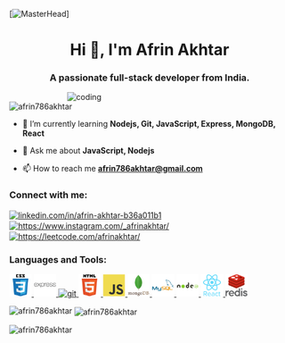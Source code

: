 [![MasterHead](https:https://cdn.neowin.com/news/images/uploaded/2021/04/1619644762_github-desktop_story.jpg)]


<h1 align="center">Hi 👋, I'm Afrin Akhtar</h1>
<h3 align="center">A passionate full-stack developer from India.</h3>
<img align="right" alt ="coding" width="400" src="https://37.media.tumblr.com/7559d3449650887ff596c97f51f4a9c2/tumblr_n79q70BSFg1s7yoyqo1_500.gif">  

<p align="left"> <img src="https://komarev.com/ghpvc/?username=afrin786akhtar&label=Profile%20views&color=0e75b6&style=flat" alt="afrin786akhtar" /> </p>

- 🌱 I’m currently learning **Nodejs, Git, JavaScript, Express, MongoDB, React**

- 💬 Ask me about **JavaScript, Nodejs**

- 📫 How to reach me **afrin786akhtar@gmail.com**

<h3 align="left">Connect with me:</h3>
<p align="left">
<a href="https://linkedin.com/in/linkedin.com/in/afrin-akhtar-b36a011b1" target="blank"><img align="center" src="https://raw.githubusercontent.com/rahuldkjain/github-profile-readme-generator/master/src/images/icons/Social/linked-in-alt.svg" alt="linkedin.com/in/afrin-akhtar-b36a011b1" height="30" width="40" /></a>
<a href="https://instagram.com/https://www.instagram.com/_afrinakhtar/" target="blank"><img align="center" src="https://raw.githubusercontent.com/rahuldkjain/github-profile-readme-generator/master/src/images/icons/Social/instagram.svg" alt="https://www.instagram.com/_afrinakhtar/" height="30" width="40" /></a>
<a href="https://www.leetcode.com/https://leetcode.com/afrinakhtar/" target="blank"><img align="center" src="https://raw.githubusercontent.com/rahuldkjain/github-profile-readme-generator/master/src/images/icons/Social/leet-code.svg" alt="https://leetcode.com/afrinakhtar/" height="30" width="40" /></a>
</p>

<h3 align="left">Languages and Tools:</h3>
<p align="left"> <a href="https://www.w3schools.com/css/" target="_blank" rel="noreferrer"> <img src="https://raw.githubusercontent.com/devicons/devicon/master/icons/css3/css3-original-wordmark.svg" alt="css3" width="40" height="40"/> </a> <a href="https://expressjs.com" target="_blank" rel="noreferrer"> <img src="https://raw.githubusercontent.com/devicons/devicon/master/icons/express/express-original-wordmark.svg" alt="express" width="40" height="40"/> </a> <a href="https://git-scm.com/" target="_blank" rel="noreferrer"> <img src="https://www.vectorlogo.zone/logos/git-scm/git-scm-icon.svg" alt="git" width="40" height="40"/> </a> <a href="https://www.w3.org/html/" target="_blank" rel="noreferrer"> <img src="https://raw.githubusercontent.com/devicons/devicon/master/icons/html5/html5-original-wordmark.svg" alt="html5" width="40" height="40"/> </a> <a href="https://developer.mozilla.org/en-US/docs/Web/JavaScript" target="_blank" rel="noreferrer"> <img src="https://raw.githubusercontent.com/devicons/devicon/master/icons/javascript/javascript-original.svg" alt="javascript" width="40" height="40"/> </a> <a href="https://www.mongodb.com/" target="_blank" rel="noreferrer"> <img src="https://raw.githubusercontent.com/devicons/devicon/master/icons/mongodb/mongodb-original-wordmark.svg" alt="mongodb" width="40" height="40"/> </a> <a href="https://www.mysql.com/" target="_blank" rel="noreferrer"> <img src="https://raw.githubusercontent.com/devicons/devicon/master/icons/mysql/mysql-original-wordmark.svg" alt="mysql" width="40" height="40"/> </a> <a href="https://nodejs.org" target="_blank" rel="noreferrer"> <img src="https://raw.githubusercontent.com/devicons/devicon/master/icons/nodejs/nodejs-original-wordmark.svg" alt="nodejs" width="40" height="40"/> </a> <a href="https://reactjs.org/" target="_blank" rel="noreferrer"> <img src="https://raw.githubusercontent.com/devicons/devicon/master/icons/react/react-original-wordmark.svg" alt="react" width="40" height="40"/> </a> <a href="https://redis.io" target="_blank" rel="noreferrer"> <img src="https://raw.githubusercontent.com/devicons/devicon/master/icons/redis/redis-original-wordmark.svg" alt="redis" width="40" height="40"/> </a> </p>

<p><img align="left" src="https://github-readme-stats.vercel.app/api/top-langs?username=afrin786akhtar&show_icons=true&locale=en&layout=compact" alt="afrin786akhtar" /></p>

<p>&nbsp;<img align="center" src="https://github-readme-stats.vercel.app/api?username=afrin786akhtar&show_icons=true&locale=en" alt="afrin786akhtar" /></p>

<p><img align="center" src="https://github-readme-streak-stats.herokuapp.com/?user=afrin786akhtar&" alt="afrin786akhtar" /></p>
